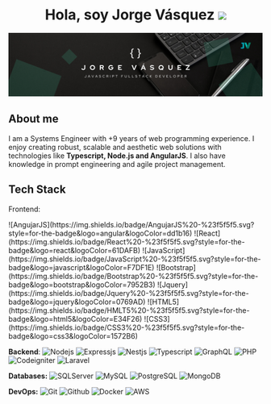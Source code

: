 <h1 align="center">Hola, soy Jorge Vásquez <img src="https://media.giphy.com/media/hvRJCLFzcasrR4ia7z/giphy.gif" width="35"></h1>
<img src="https://github.com/JorgeLuisV/JorgeLuisV/raw/main/assets/banner-github1.png">

## About me
I am a Systems Engineer with +9 years of web programming experience. I enjoy creating robust, scalable and aesthetic web solutions with technologies like **Typescript, Node.js and AngularJS**. I also have knowledge in prompt engineering and agile project management.

## Tech Stack

<p>Frontend:</p>
![AngujarJS](https://img.shields.io/badge/AngujarJS%20-%23f5f5f5.svg?style=for-the-badge&logo=angular&logoColor=dd1b16) ![React](https://img.shields.io/badge/React%20-%23f5f5f5.svg?style=for-the-badge&logo=react&logoColor=61DAFB) ![JavaScript](https://img.shields.io/badge/JavaScript%20-%23f5f5f5.svg?style=for-the-badge&logo=javascript&logoColor=F7DF1E) ![Bootstrap](https://img.shields.io/badge/Bootstrap%20-%23f5f5f5.svg?style=for-the-badge&logo=bootstrap&logoColor=7952B3) ![Jquery](https://img.shields.io/badge/Jquery%20-%23f5f5f5.svg?style=for-the-badge&logo=jquery&logoColor=0769AD) ![HTML5](https://img.shields.io/badge/HMLT5%20-%23f5f5f5.svg?style=for-the-badge&logo=html5&logoColor=E34F26) ![CSS3](https://img.shields.io/badge/CSS3%20-%23f5f5f5.svg?style=for-the-badge&logo=css3&logoColor=1572B6)

**Backend**:
![Nodejs](https://img.shields.io/badge/Node.js%20-%23f5f5f5.svg?style=for-the-badge&logo=nodedotjs&logoColor=339933) ![Expressjs](https://img.shields.io/badge/Express.js%20-%23f5f5f5.svg?style=for-the-badge&logo=express&logoColor=000000) ![Nestjs](https://img.shields.io/badge/NestJS%20-%23f5f5f5.svg?style=for-the-badge&logo=nestjs&logoColor=E0234E) ![Typescript](https://img.shields.io/badge/typescript%20-%23f5f5f5.svg?style=for-the-badge&logo=typescript&logoColor=3178C6) ![GraphQL](https://img.shields.io/badge/GraphQL%20-%23f5f5f5.svg?style=for-the-badge&logo=graphql&logoColor=E10098) ![PHP](https://img.shields.io/badge/PHP%20-%23f5f5f5.svg?style=for-the-badge&logo=php&logoColor=777BB4) ![Codeigniter](https://img.shields.io/badge/Codeigniter%20-%23f5f5f5.svg?style=for-the-badge&logo=codeigniter&logoColor=EF4223) ![Laravel](https://img.shields.io/badge/Laravel%20-%23f5f5f5.svg?style=for-the-badge&logo=laravel&logoColor=FF2D20)

**Databases:**
![SQLServer](https://img.shields.io/badge/SQLServer%20-%23f5f5f5.svg?style=for-the-badge&logo=microsoftsqlserver&logoColor=CC2927) ![MySQL](https://img.shields.io/badge/MySQL%20-%23f5f5f5.svg?style=for-the-badge&logo=mysql&logoColor=4479A1) ![PostgreSQL](https://img.shields.io/badge/PostgreSQL%20-%23f5f5f5.svg?style=for-the-badge&logo=postgresql&logoColor=4169E1) ![MongoDB](https://img.shields.io/badge/MongoDB%20-%23f5f5f5.svg?style=for-the-badge&logo=mongodb&logoColor=47A248)

**DevOps:**
![Git](https://img.shields.io/badge/Git%20-%23f5f5f5.svg?style=for-the-badge&logo=git&logoColor=F05032) ![Github](https://img.shields.io/badge/Github%20-%23f5f5f5.svg?style=for-the-badge&logo=github&logoColor=181717) ![Docker](https://img.shields.io/badge/Docker%20-%23f5f5f5.svg?style=for-the-badge&logo=docker&logoColor=2496ED) ![AWS](https://img.shields.io/badge/AWS%20-%23f5f5f5.svg?style=for-the-badge&logo=amazonaws&logoColor=232F3E)
